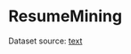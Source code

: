 # ResumeMining

Dataset source: [text](https://www.kaggle.com/datasets/snehaanbhawal/resume-dataset)